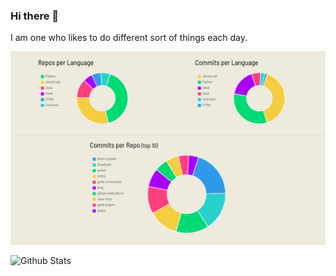 ### Hi there 👋

<!--
**Rio-Nyx/Rio-Nyx** is a ✨ _special_ ✨ repository because its `README.md` (this file) appears on your GitHub profile.

Here are some ideas to get you started:

- 🔭 I’m currently working on ...
- 🌱 I’m currently learning ...
- 👯 I’m looking to collaborate on ...
- 🤔 I’m looking for help with ...
- 💬 Ask me about ...
- 📫 How to reach me: ...
- 😄 Pronouns: ...
- ⚡ Fun fact: ...
-->
I am one who likes to do different sort of things each day. 

![status.png](https://github.com/Rio-Nyx/Rio-Nyx/blob/main/status.png)

<!--[![Rio-Nyx StackOverflow](https://stackoverflow-badge.vercel.app/?userID=12629996)](https://stackoverflow.com/users/12629996/rio-nyx)
-->
![Github Stats](https://github-readme-stats.vercel.app/api?username=Rio-Nyx&show_icons=true&include_all_commits=true&theme=radical&cache_seconds=86400)
<!--
profile 
![](https://komarev.com/ghpvc/?username=Rio-Nyx)
stack overflow
[![Rio Nyx StackOverflow](https://github-readme-stackoverflow.vercel.app/?userID=12629996)](https://stackoverflow.com/users/12629996/rio-nyx)
-->
<!--
<p align="center"> 
  Visitors count<br>
  <img src="https://profile-counter.glitch.me/Rio-Nyx/count.svg" />
</p>
-->
